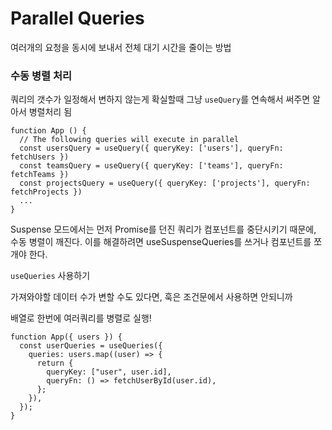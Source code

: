 # **Parallel Queries**

<aside>

여러개의 요청을 동시에 보내서 전체 대기 시간을 줄이는 방법

</aside>

### 수동 병렬 처리

쿼리의 갯수가 일정해서 변하지 않는게 확실할때 그냥 `useQuery`를 연속해서 써주면 알아서 병렬처리 됨

```tsx
function App () {
  // The following queries will execute in parallel
  const usersQuery = useQuery({ queryKey: ['users'], queryFn: fetchUsers })
  const teamsQuery = useQuery({ queryKey: ['teams'], queryFn: fetchTeams })
  const projectsQuery = useQuery({ queryKey: ['projects'], queryFn: fetchProjects })
  ...
}
```

Suspense 모드에서는 먼저 Promise를 던진 쿼리가 컴포넌트를 중단시키기 때문에, 수동 병렬이 깨진다. 이를 해결하려면 useSuspenseQueries를 쓰거나 컴포넌트를 쪼개야 한다.

`useQueries` 사용하기

가져와야할 데이터 수가 변할 수도 있다면, 훅은 조건문에서 사용하면 안되니까

배열로 한번에 여러쿼리를 병렬로 실행!

```tsx
function App({ users }) {
  const userQueries = useQueries({
    queries: users.map((user) => {
      return {
        queryKey: ["user", user.id],
        queryFn: () => fetchUserById(user.id),
      };
    }),
  });
}
```
